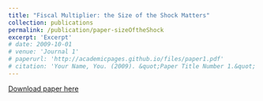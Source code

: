 ```yaml
---
title: "Fiscal Multiplier: the Size of the Shock Matters"
collection: publications
permalink: /publication/paper-sizeOftheShock
excerpt: 'Excerpt'
# date: 2009-10-01
# venue: 'Journal 1'
# paperurl: 'http://academicpages.github.io/files/paper1.pdf'
# citation: 'Your Name, You. (2009). &quot;Paper Title Number 1.&quot; <i>Journal 1</i>. 1(1).'
---
```

<!-- This paper is about the number 1. The number 2 is left for future work. -->

[Download paper here](http://academicpages.github.io/files/paper1.pdf)
